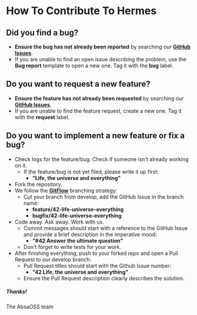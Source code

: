 # How To Contribute To Hermes
 
## **Did you find a bug?**

* **Ensure the bug has not already been reported** by searching our **[GitHub Issues][issues]**.
* If you are unable to find an open issue describing the problem, use the **Bug report** template to open a new one. Tag it with the **bug** label.

## **Do you want to request a new feature?**

* **Ensure the feature has not already been requested** by searching our **[GitHub Issues][issues]**.
* If you are unable to find the feature request, create a new one. Tag it with the **request** label.

## **Do you want to implement a new feature or fix a bug?**

* Check logs for the feature/bug. Check if someone isn't already working on it.
  * If the feature/bug is not yet filed, please write it up first:
    * **"Life, the universe and everything"**
* Fork the repository.
* We follow the [**GitFlow**][git-flow] branching strategy:
  * Cut your branch from develop, add the GitHub Issue in the branch name:
    * **feature/42-life-universe-everything**
    * **bugfix/42-life-universe-everything**
* Code away. Ask away. Work with us.
  * Commit messages should start with a reference to the GitHub Issue and provide a brief description in the imperative mood:
    * **"#42 Answer the ultimate question"**
  * Don't forget to write tests for your work.
* After finishing everything, push to your forked repo and open a Pull Request to our develop branch:
  * Pull Request titles should start with the Github Issue number:
    * **"42 Life, the universe and everything"**
  * Ensure the Pull Request description clearly describes the solution.

##### Thanks!

The AbsaOSS team

[issues]: https://github.com/AbsaOSS/hermes/issues
[git-flow]: https://nvie.com/posts/a-successful-git-branching-model/